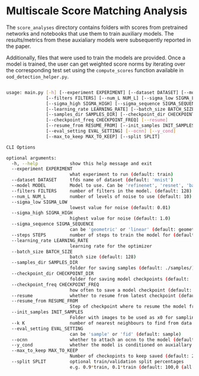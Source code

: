 # **M**ultiscale **S**core **M**atching **A**nalysis

The `score_analyses` directory contains folders with scores from pretrained networks and notebooks that use them to train auxiliary models. The results/metrics from these auxialiary models were subsequently reported in the paper.

Additionally, files that were used to train the models are provided. Once a model is trained, the user can get weighted score norms by iterating over the corresponding test set using the `compute_scores` function available in `ood_detection_helper.py`.

```bash

usage: main.py [-h] [--experiment EXPERIMENT] [--dataset DATASET] [--model MODEL]
               [--filters FILTERS] [--num_L NUM_L] [--sigma_low SIGMA_LOW]
               [--sigma_high SIGMA_HIGH] [--sigma_sequence SIGMA_SEQUENCE] [--steps STEPS] 
               [--learning_rate LEARNING_RATE] [--batch_size BATCH_SIZE]
               [--samples_dir SAMPLES_DIR] [--checkpoint_dir CHECKPOINT_DIR]
               [--checkpoint_freq CHECKPOINT_FREQ] [--resume]
               [--resume_from RESUME_FROM] [--init_samples INIT_SAMPLES] [--k K]
               [--eval_setting EVAL_SETTING] [--ocnn] [--y_cond]
               [--max_to_keep MAX_TO_KEEP] [--split SPLIT]

CLI Options

optional arguments:
  -h, --help            show this help message and exit
  --experiment EXPERIMENT
                        what experiment to run (default: train)
  --dataset DATASET     tfds name of dataset (default: 'mnist')
  --model MODEL         Model to use. Can be 'refinenet', 'resnet', 'baseline' (default: refinenet)
  --filters FILTERS     number of filters in the model. (default: 128)
  --num_L NUM_L         number of levels of noise to use (default: 10)
  --sigma_low SIGMA_LOW
                        lowest value for noise (default: 0.01)
  --sigma_high SIGMA_HIGH
                        highest value for noise (default: 1.0)
  --sigma_sequence SIGMA_SEQUENCE
                        can be 'geometric' or 'linear' (default: geometric)
  --steps STEPS         number of steps to train the model for (default: 200000)
  --learning_rate LEARNING_RATE
                        learning rate for the optimizer
  --batch_size BATCH_SIZE
                        batch size (default: 128)
  --samples_dir SAMPLES_DIR
                        folder for saving samples (default: ./samples/)
  --checkpoint_dir CHECKPOINT_DIR
                        folder for saving model checkpoints (default: ./saved_models/)
  --checkpoint_freq CHECKPOINT_FREQ
                        how often to save a model checkpoint (default: 5000 iterations)
  --resume              whether to resume from latest checkpoint (default: True)
  --resume_from RESUME_FROM
                        Step of checkpoint where to resume the model from. (default: latest one)
  --init_samples INIT_SAMPLES
                        Folder with images to be used as x0 for sampling with annealed langevin dynamics
  --k K                 number of nearest neighbours to find from data (default: 10)
  --eval_setting EVAL_SETTING
                        can be 'sample' or 'fid' (default: sample)
  --ocnn                whether to attach an ocnn to the model (default: False)
  --y_cond              whether the model is conditioned on auxiallary y information (default: False)
  --max_to_keep MAX_TO_KEEP
                        Number of checkopints to keep saved (default: 2)
  --split SPLIT         optional train/validation split percentages
                        e.g. 0.9*train, 0.1*train (default: 100,0 (all train, no val set) )

```